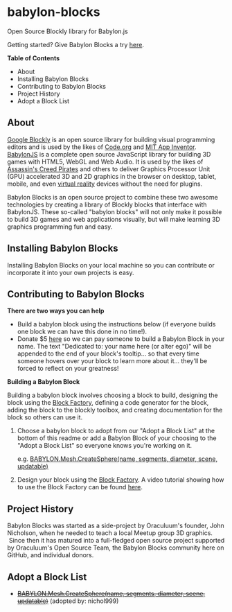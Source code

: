 # babylon-blocks
Open Source Blockly library for Babylon.js

Getting started? Give Babylon Blocks a try [here](https://developers.oraculuum.com/babylonblocks/demo/index.html).

__Table of Contents__

* About
* Installing Babylon Blocks
* Contributing to Babylon Blocks
* Project History
* Adopt a Block List

## About

[Google Blockly](https://developers.google.com/blockly/) is an open source library for building visual programming editors and is used by the likes of [Code.org](https://code.org/) and [MIT App Inventor](http://appinventor.mit.edu/explore/).  [BabylonJS](http://www.babylonjs.com/) is a complete open source JavaScript library for building 3D games with HTML5, WebGL and Web Audio.  It is used by the likes of [Assassin's Creed Pirates](http://assassinscreed.ubi.com/en-us/games/assassins-creed-pirates.aspx) and others to deliver Graphics Processor Unit (GPU) accelerated 3D and 2D graphics in the browser on desktop, tablet, mobile, and even [virtual reality](http://www.slashgear.com/webgl-plants-game-in-oculus-rift-with-one-line-of-code-03323659/) devices without the need for plugins. 

Babylon Blocks is an open source project to combine these two awesome technologies by creating a library of Blockly blocks that interface with BabylonJS.  These so-called "babylon blocks" will not only make it possible to build 3D games and web applications visually, but will make learning 3D graphics programming fun and easy.

## Installing Babylon Blocks

Installing Babylon Blocks on your local machine so you can contribute or incorporate it into your own projects is easy.

## Contributing to Babylon Blocks

__There are two ways you can help__
* Build a babylon block using the instructions below (if everyone builds one block we can have this done in no time!).
* Donate $5 [here](https://developers.oraculuum.com/babylonblocks/demo/index.html) so we can pay someone to build a Babylon Block in your name.  The text "Dedicated to: your name here (or alter ego)" will be appended to the end of your block's tooltip... so that every time someone hovers over your block to learn more about it... they'll be forced to reflect on your greatness!

__Building a Babylon Block__  

Building a babylon block involves choosing a block to build, designing the block using the [Block Factory](https://blockly-demo.appspot.com/static/demos/blockfactory/index.html), defining a code generator for the block, adding the block to the blockly toolbox, and creating documentation for the block so others can use it.

1. Choose a babylon block to adopt from our "Adopt a Block List" at the bottom of this readme or add a Babylon Block of your choosing to the "Adopt a Block List" so everyone knows you're working on it.

   e.g. [BABYLON.Mesh.CreateSphere(name, segments, diameter, scene, updatable)](http://www.sokrate.fr/documentation/babylonjs/BABYLON.Mesh.html)

2. Design your block using the [Block Factory](https://blockly-demo.appspot.com/static/demos/blockfactory/index.html).  A video tutorial showing how to use the Block Factory can be found [here](https://www.youtube.com/watch?v=s2_xaEvcVI0).

## Project History

Babylon Blocks was started as a side-project by Oraculuum's founder, John Nicholson, when he needed to teach a local Meetup group 3D graphics.  Since then it has matured into a full-fledged open source project supported by Oraculuum's Open Source Team, the Babylon Blocks community here on GitHub, and individual donors.

## Adopt a Block List

* ~~[BABYLON.Mesh.CreateSphere(name, segments, diameter, scene, updatable)](http://www.sokrate.fr/documentation/babylonjs/BABYLON.Mesh.html)~~ (adopted by: nichol999)
